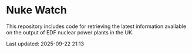 # Nuke Watch

This repository includes code for retrieving the latest information available on the output of EDF nuclear power plants in the UK.

Last updated: 2025-09-22 21:13